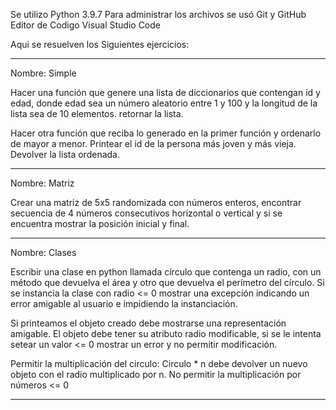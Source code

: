 Se utilizo Python 3.9.7
Para administrar los archivos se usó Git y GitHub
Editor de Codigo Visual Studio Code

Aqui se resuelven los Siguientes ejercicios:

-------------------------------------------------------------------------------------------------------------------

Nombre: Simple

Hacer una función que genere una lista de diccionarios que contengan id y edad, donde
edad sea un número aleatorio entre 1 y 100 y la longitud de la lista sea de 10
elementos. retornar la lista.

Hacer otra función que reciba lo generado en la primer función y ordenarlo de mayor a
menor. Printear el id de la persona más joven y más vieja. Devolver la lista ordenada.

-------------------------------------------------------------------------------------------------------------------

Nombre: Matriz

Crear una matriz de 5x5 randomizada con números enteros, encontrar secuencia de 4
números consecutivos horizontal o vertical y si se encuentra mostrar la posición inicial y
final.

-------------------------------------------------------------------------------------------------------------------

Nombre: Clases

Escribir una clase en python llamada círculo que contenga un radio, con un método que
devuelva el área y otro que devuelva el perímetro del círculo.
Si se instancia la clase con radio <= 0 mostrar una excepción indicando un error amigable al
usuario e impidiendo la instanciación.

Si printeamos el objeto creado debe mostrarse una representación amigable.
El objeto debe tener su atributo radio modificable, si se le intenta setear un valor <= 0
mostrar un error y no permitir modificación.

Permitir la multiplicación del circulo: Circulo * n debe devolver un nuevo objeto con el radio
multiplicado por n. No permitir la multiplicación por números <= 0

-------------------------------------------------------------------------------------------------------------------
